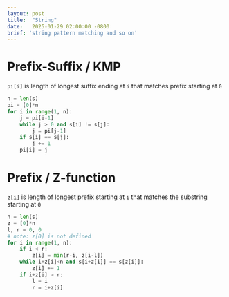 ```yaml
---
layout: post
title:  "String"
date:   2025-01-29 02:00:00 -0800
brief: 'string pattern matching and so on'
---
```



# Prefix-Suffix / KMP
`pi[i]` is length of longest suffix ending at `i` that matches prefix starting at `0`

```python
n = len(s)
pi = [0]*n
for i in range(1, n):
    j = pi[i-1]
    while j > 0 and s[i] != s[j]:
        j = pi[j-1]
    if s[i] == s[j]:
        j += 1
    pi[i] = j
```

# Prefix / Z-function
`z[i]` is length of longest prefix starting at `i` that matches the substring starting at `0`

```python
n = len(s)
z = [0]*n
l, r = 0, 0
# note: z[0] is not defined
for i in range(1, n):
    if i < r:
        z[i] = min(r-i, z[i-l])
    while i+z[i]<n and s[i+z[i]] == s[z[i]]:
        z[i] += 1
    if i+z[i] > r:
        l = i
        r = i+z[i]
```